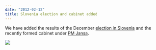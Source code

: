 ```yaml
---
date: "2012-02-12"
title: Slovenia election and cabinet added
---
```


We have added the results of the December [election in Slovenia](http://dev.parlgov.org/data/svn/election-parliament/2011-12-04/) and the recently formed cabinet under [PM Jansa](http://dev.parlgov.org/data/svn/cabinet-party/2012-01-28/).

![](/images/parliament-sweden.jpg)
